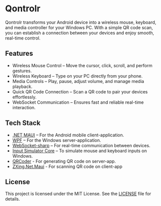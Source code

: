 # Qontrolr
Qontrolr transforms your Android device into a wireless mouse, keyboard, and media controller for your Windows PC. With a simple QR code scan, you can establish a connection between your devices and enjoy smooth, real-time control.

## Features
- Wireless Mouse Control – Move the cursor, click, scroll, and perform gestures.
- Wireless Keyboard – Type on your PC directly from your phone.
- Media Controls – Play, pause, adjust volume, and manage media playback.
- Quick QR Code Connection – Scan a QR code to pair your devices effortlessly.
- WebSocket Communication – Ensures fast and reliable real-time interaction.

## Tech Stack
- [.NET MAUI](https://github.com/dotnet/maui) – For the Android mobile client-application.
- [WPF](https://github.com/dotnet/wpf) – For the Windows server-application.
- [WebSocket-sharp](https://github.com/sta/websocket-sharp) – For real-time communication between devices.
- [Input Simulator Core](https://github.com/cwevers/InputSimulatorCore) – To simulate mouse and keyboard inputs on Windows.
- [QRCoder](https://github.com/codebude/QRCoder) - For generating QR code on server-app.
- [ZXing.Net.Maui](https://github.com/Redth/ZXing.Net.Maui) - For scanning QR code on client-app

## License
This project is licensed under the MIT License. See the [LICENSE](LICENSE) file for details.
